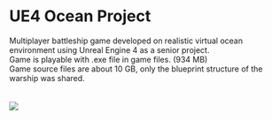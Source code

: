 # UE4 Ocean Project
Multiplayer battleship game developed on realistic virtual ocean environment using Unreal Engine 4 as a senior project.\
Game is playable with .exe file in game files. (934 MB)\
Game source files are about 10 GB, only the blueprint structure of the warship was shared.\
<br><br>
![](https://github.com/utkuKutkut/3D-Multiplayer-Battleship-Game/blob/master/logo.png) <br><br>
